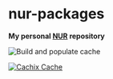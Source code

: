 # nur-packages

**My personal [NUR](https://github.com/nix-community/NUR) repository**

![Build and populate cache](https://github.com/mich-adams/nur-packages/workflows/Build%20and%20populate%20cache/badge.svg)

[![Cachix Cache](https://img.shields.io/badge/cachix-michael-cache-blue.svg)](https://michael-cache.cachix.org)

